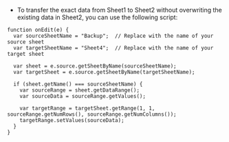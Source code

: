 * To transfer the exact data from Sheet1 to Sheet2 without overwriting the existing data in Sheet2, you can use the following script:

```
function onEdit(e) {
  var sourceSheetName = "Backup";  // Replace with the name of your source sheet
  var targetSheetName = "Sheet4";  // Replace with the name of your target sheet

  var sheet = e.source.getSheetByName(sourceSheetName);
  var targetSheet = e.source.getSheetByName(targetSheetName);

  if (sheet.getName() === sourceSheetName) {
    var sourceRange = sheet.getDataRange();
    var sourceData = sourceRange.getValues();
    
    var targetRange = targetSheet.getRange(1, 1, sourceRange.getNumRows(), sourceRange.getNumColumns());
    targetRange.setValues(sourceData);
  }
}

```
